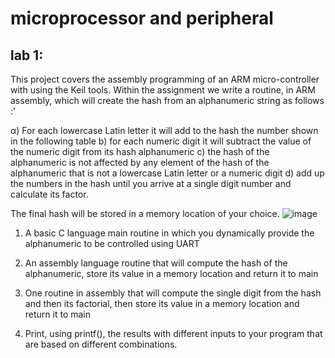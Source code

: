# microprocessor and peripheral

## lab 1:

This project covers the assembly programming of an ARM micro-controller with
using the Keil tools. Within the assignment we write a routine, in ARM assembly, which will create the
hash from an alphanumeric string as follows :'

α) For each lowercase Latin letter it will add to the hash the number shown in
the following table
b) for each numeric digit it will subtract the value of the numeric digit from its hash
alphanumeric
c) the hash of the alphanumeric is not affected by any element of
the hash of the alphanumeric that is not a lowercase Latin letter or a numeric digit
d) add up the numbers in the hash until you arrive at a single digit number and
calculate its factor.

The final hash will be stored in a memory location of your choice.
![image](https://user-images.githubusercontent.com/69098448/230342479-2fe2781a-022b-434c-ba2c-2003edce35e5.png)


1. A basic C language main routine in which you dynamically provide the alphanumeric to be controlled using UART

2. An assembly language routine that will compute the hash of the alphanumeric, store its value in a memory location and return it to main

3. One routine in assembly that will compute the single digit from the hash and then its factorial, then store its value in a memory location and return it to main

5. Print, using printf(), the results with different inputs to your program that are based on different combinations.
